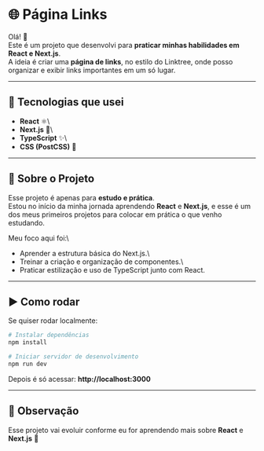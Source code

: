 # 🌐 Página Links

Olá! 👋\
Este é um projeto que desenvolvi para **praticar minhas habilidades em
React e Next.js**.\
A ideia é criar uma **página de links**, no estilo do Linktree, onde
posso organizar e exibir links importantes em um só lugar.

------------------------------------------------------------------------

## 🚀 Tecnologias que usei

-   **React** ⚛️\
-   **Next.js** 🔗\
-   **TypeScript** ✨\
-   **CSS (PostCSS)** 🎨

------------------------------------------------------------------------

## 🎯 Sobre o Projeto

Esse projeto é apenas para **estudo e prática**.\
Estou no início da minha jornada aprendendo **React** e **Next.js**, e
esse é um dos meus primeiros projetos para colocar em prática o que
venho estudando.

Meu foco aqui foi:\
- Aprender a estrutura básica do Next.js.\
- Treinar a criação e organização de componentes.\
- Praticar estilização e uso de TypeScript junto com React.

------------------------------------------------------------------------

## ▶️ Como rodar

Se quiser rodar localmente:

``` bash
# Instalar dependências
npm install

# Iniciar servidor de desenvolvimento
npm run dev
```

Depois é só acessar: **http://localhost:3000**

------------------------------------------------------------------------

## 📌 Observação

Esse projeto vai evoluir conforme eu for aprendendo mais sobre **React**
e **Next.js** 🚀
